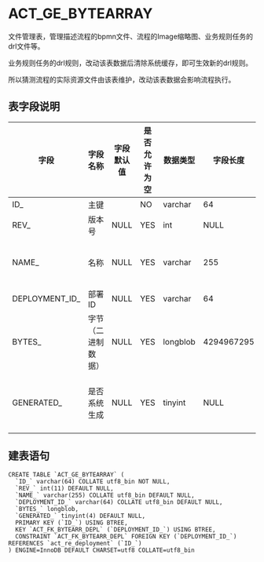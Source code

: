 # ACT_GE_BYTEARRAY

文件管理表，管理描述流程的bpmn文件、流程的Image缩略图、业务规则任务的drl文件等。

业务规则任务的drl规则，改动该表数据后清除系统缓存，即可生效新的drl规则。

所以猜测流程的实际资源文件由该表维护，改动该表数据会影响流程执行。



## 表字段说明

| 字段           | 字段名称           | 字段默认值 | 是否允许为空 | 数据类型 | 字段长度   | 键                | 备注                                                         |
| -------------- | ------------------ | ---------- | ------------ | -------- | ---------- | ----------------- | ------------------------------------------------------------ |
| ID_            | 主键               |            | NO           | varchar  | 64         | PRIMARY           |                                                              |
| REV_           | 版本号             | NULL       | YES          | int      | NULL       |                   | version                                                      |
| NAME_          | 名称               | NULL       | YES          | varchar  | 255        |                   | 部署的文件名称，如：mail.bpmn、mail.png 、mail.bpmn20.xml    |
| DEPLOYMENT_ID_ | 部署ID             | NULL       | YES          | varchar  | 64         | ACT_RE_DEPLOYMENT |                                                              |
| BYTES_         | 字节（二进制数据） | NULL       | YES          | longblob | 4294967295 |                   |                                                              |
| GENERATED_     | 是否系统生成       | NULL       | YES          | tinyint  | NULL       |                   | 0为用户上传， 1为系统自动生 成， 比如系统会 自动根据xml生 成png |



## 建表语句

```
CREATE TABLE `ACT_GE_BYTEARRAY` (
  `ID_` varchar(64) COLLATE utf8_bin NOT NULL,
  `REV_` int(11) DEFAULT NULL,
  `NAME_` varchar(255) COLLATE utf8_bin DEFAULT NULL,
  `DEPLOYMENT_ID_` varchar(64) COLLATE utf8_bin DEFAULT NULL,
  `BYTES_` longblob,
  `GENERATED_` tinyint(4) DEFAULT NULL,
  PRIMARY KEY (`ID_`) USING BTREE,
  KEY `ACT_FK_BYTEARR_DEPL` (`DEPLOYMENT_ID_`) USING BTREE,
  CONSTRAINT `ACT_FK_BYTEARR_DEPL` FOREIGN KEY (`DEPLOYMENT_ID_`) REFERENCES `act_re_deployment` (`ID_`)
) ENGINE=InnoDB DEFAULT CHARSET=utf8 COLLATE=utf8_bin
```

